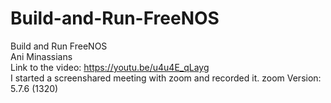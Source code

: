 # Build-and-Run-FreeNOS
Build and Run FreeNOS <br />
Ani Minassians <br />
Link to the video: https://youtu.be/u4u4E_qLayg <br />
I started a screenshared meeting with zoom and recorded it. zoom Version: 5.7.6 (1320) <br />
